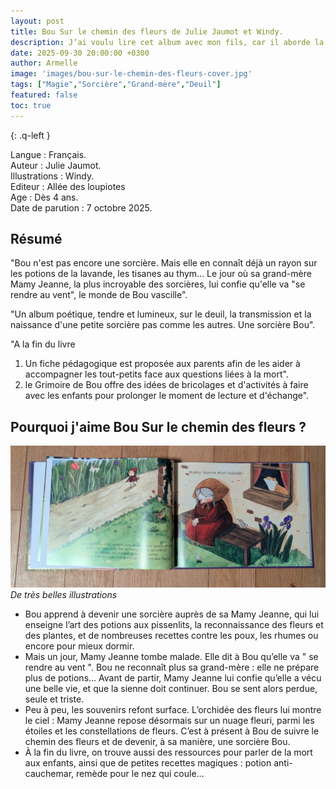 ```yaml
---
layout: post
title: Bou Sur le chemin des fleurs de Julie Jaumot et Windy.
description: J’ai voulu lire cet album avec mon fils, car il aborde la mort et les sorcières d’une manière accessible et poétique pour les enfants.
date: 2025-09-30 20:00:00 +0300
author: Armelle
image: 'images/bou-sur-le-chemin-des-fleurs-cover.jpg'
tags: ["Magie","Sorcière","Grand-mère","Deuil"]
featured: false
toc: true
---
```


{: .q-left }

Langue : Français.<br>
Auteur : Julie Jaumot.<br>
Illustrations :  Windy.<br>
Editeur : Allée des loupiotes<br>
Age : Dès 4 ans.<br>
Date de parution : 7 octobre 2025.       

## Résumé

"Bou n'est pas encore une sorcière. Mais elle en connaît déjà un rayon sur les potions de la lavande, les tisanes au thym... Le jour où sa grand-mère Mamy Jeanne, la plus incroyable des sorcières, lui confie qu'elle va "se rendre au vent", le monde de Bou vascille".

"Un album poétique, tendre et lumineux, sur le deuil, la transmission et la naissance d'une petite sorcière pas comme les autres. Une sorcière Bou".

"A la fin du livre 
1. Un fiche pédagogique est proposée aux parents afin de les aider à accompagner les tout-petits face aux questions liées à la mort".
2. le Grimoire de Bou offre des idées de bricolages et d'activités à faire avec les enfants pour prolonger le moment de lecture et d'échange".

## Pourquoi j'aime Bou Sur le chemin des fleurs ?

![De très belles illustrations](images/bou-sur-le-chemin-des-fleurs-int.jpg)
*De très belles illustrations*
- Bou apprend à devenir une sorcière auprès de sa Mamy Jeanne, qui lui enseigne l’art des potions aux pissenlits, la reconnaissance des fleurs et des plantes, et de nombreuses recettes contre les poux, les rhumes ou encore pour mieux dormir.
- Mais un jour, Mamy Jeanne tombe malade. Elle dit à Bou qu’elle va " se rendre au vent ". Bou ne reconnaît plus sa grand-mère : elle ne prépare plus de potions... Avant de partir, Mamy Jeanne lui confie qu’elle a vécu une belle vie, et que la sienne doit continuer. Bou se sent alors perdue, seule et triste.
- Peu à peu, les souvenirs refont surface. L’orchidée des fleurs lui montre le ciel : Mamy Jeanne repose désormais sur un nuage fleuri, parmi les étoiles et les constellations de fleurs. C’est à présent à Bou de suivre le chemin des fleurs et de devenir, à sa manière, une sorcière Bou.
- À la fin du livre, on trouve aussi des ressources pour parler de la mort aux enfants, ainsi que de petites recettes magiques : potion anti-cauchemar, remède pour le nez qui coule...



